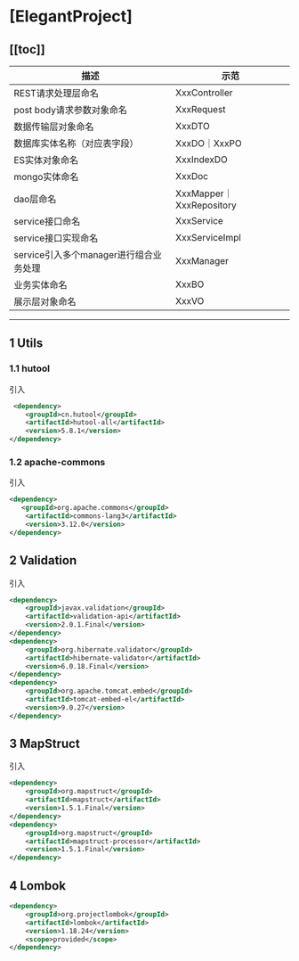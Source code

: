 # **[ElegantProject]**

[[toc]]
---

| 描述                                   | 示范                     |
| -------------------------------------- | ------------------------ |
| REST请求处理层命名                   | XxxController              |
| post body请求参数对象命名              | XxxRequest               |
| 数据传输层对象命名                     | XxxDTO                   |
| 数据库实体名称（对应表字段）           | XxxDO｜XxxPO             |
| ES实体对象命名                         | XxxIndexDO               |
| mongo实体命名                          | XxxDoc                   |
| dao层命名                              | XxxMapper｜XxxRepository |
| service接口命名                        | XxxService               |
| service接口实现命名                    | XxxServiceImpl           |
| service引入多个manager进行组合业务处理 | XxxManager               |
| 业务实体命名                           | XxxBO                    |
| 展示层对象命名                         | XxxVO                    |
---

## 1 Utils
### 1.1 hutool
引入
```xml
 <dependency>
    <groupId>cn.hutool</groupId>
    <artifactId>hutool-all</artifactId>
    <version>5.8.1</version>
</dependency>
```

### 1.2 apache-commons
引入
```xml
<dependency>
   <groupId>org.apache.commons</groupId>
    <artifactId>commons-lang3</artifactId>
    <version>3.12.0</version>
</dependency>
```


## 2 Validation
引入
```xml
<dependency>
    <groupId>javax.validation</groupId>
    <artifactId>validation-api</artifactId>
    <version>2.0.1.Final</version>
</dependency>
<dependency>
    <groupId>org.hibernate.validator</groupId>
    <artifactId>hibernate-validator</artifactId>
    <version>6.0.18.Final</version>
</dependency>
<dependency>
    <groupId>org.apache.tomcat.embed</groupId>
    <artifactId>tomcat-embed-el</artifactId>
    <version>9.0.27</version>
</dependency>
```

## 3 MapStruct
引入
```xml
<dependency>
    <groupId>org.mapstruct</groupId>
    <artifactId>mapstruct</artifactId>
    <version>1.5.1.Final</version>
</dependency>
<dependency>
    <groupId>org.mapstruct</groupId>
    <artifactId>mapstruct-processor</artifactId>
    <version>1.5.1.Final</version>
</dependency>
```

## 4 Lombok

```xml
<dependency>
    <groupId>org.projectlombok</groupId>
    <artifactId>lombok</artifactId>
    <version>1.18.24</version>
    <scope>provided</scope>
</dependency>
```